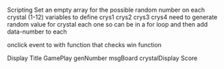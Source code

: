 Scripting
  Set an empty array for the possible random number on each crystal (1-12)
  variables to define 
    crys1
    crys2
    crys3
    crys4
  need to generate random value for crystal each one so can be in a for loop and then add data-number to each

  onclick event to with function that checks win function

Display
  Title
  GamePlay
  genNumber
  msgBoard
  crystalDisplay
  Score
